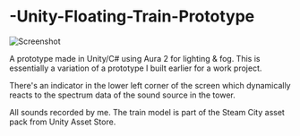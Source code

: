 # -Unity-Floating-Train-Prototype

![Screenshot](https://raw.githubusercontent.com/RostislavGoncharov/-Unity-Floating-Train-Prototype/main/Images/Screenshot_small.jpg)
 
A prototype made in Unity/C# using Aura 2 for lighting & fog. This is essentially a variation of a prototype I built earlier for a work project. 

There's an indicator in the lower left corner of the screen which dynamically reacts to the spectrum data of the sound source in the tower.

All sounds recorded by me. The train model is part of the Steam City asset pack from Unity Asset Store.
